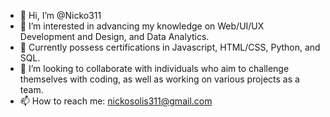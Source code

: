 - 👋 Hi, I’m @Nicko311
- 👀 I’m interested in advancing my knowledge on Web/UI/UX Development and Design, and Data Analytics.
- 🌱 Currently possess certifications in Javascript, HTML/CSS, Python, and SQL.
- 💞️ I’m looking to collaborate with individuals who aim to challenge themselves with coding, as well as working on various projects as a team.
- 📫 How to reach me: nickosolis311@gmail.com

<!---
Nicko311/Nicko311 is a ✨ special ✨ repository because its `README.md` (this file) appears on your GitHub profile.
You can click the Preview link to take a look at your changes.
--->
